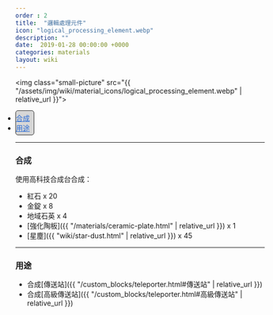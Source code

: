 ```yaml
---
order : 2
title:  "邏輯處理元件"
icon: "logical_processing_element.webp"
description: ""
date:  2019-01-28 00:00:00 +0000
categories: materials
layout: wiki
---
```


<img class="small-picture" src="{{ "/assets/img/wiki/material_icons/logical_processing_element.webp" | relative_url }}">

<div style="display:inline-block; padding:4px 8px 4px 0px; padding:auto;  background-color:#d6d6d6; border:1px #2D2D2D solid; border-radius:5px; color:black;">
<ul style="padding:0px;margin:0px">
    <li><a href="#合成" style="color:#2a6cd6;">合成</a></li>
    <li><a href="#用途" style="color:#2a6cd6;">用途</a></li>
</ul>
</div>

---

<a name="合成"></a>

### 合成

使用高科技合成台合成：

- 紅石 x 20  
- 金錠 x 8  
- 地域石英 x 4  
- [強化陶板]({{ "/materials/ceramic-plate.html" | relative_url }}) x 1  
- [星塵]({{ "wiki/star-dust.html" | relative_url }}) x 45  

---

<a name="用途"></a>

### 用途

* 合成[傳送站]({{ "/custom_blocks/teleporter.html#傳送站" | relative_url }})  
* 合成[高級傳送站]({{ "/custom_blocks/teleporter.html#高級傳送站" | relative_url }})